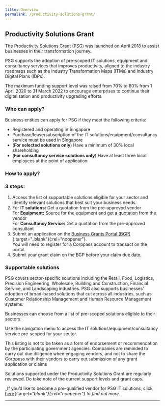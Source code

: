 ```yaml
---
title: Overview
permalink: /productivity-solutions-grant/
---
```


## Productivity Solutions Grant

The Productivity Solutions Grant (PSG) was launched on April 2018 to assist businesses in their transformation journey.

PSG supports the adoption of pre-scoped IT solutions, equipment and consultancy services that improves productivity, aligned to the industry roadmaps such as the Industry Transformation Maps (ITMs) and Industry Digital Plans (IDPs).

The maximum funding support level was raised from 70% to 80% from 1 April 2020 to 31 March 2022 to encourage enterprises to continue their digitalisation and productivity upgrading efforts.

### Who can apply?

Business entities can apply for PSG if they meet the following criteria:

- Registered and operating in Singapore
- Purchase/lease/subscription of the IT solutions/equipment/consultancy service must be used in Singapore
- (**For selected solutions only**) Have a minimum of 30% local shareholding
- (**For consultancy service solutions only**) Have at least three local employees at the point of application

### How to apply?

### 3 steps:

1. Access the list of supportable solutions eligible for your sector and identify relevant solutions that best suit your business needs.
2. For **IT solutions:** Get a quotation from the pre-approved vendor
   <br>For **Equipment:** Source for the equipment and get a quotation from the vendor
   <br> For **Consultancy Service:** Get a quotation from the pre-approved consultant
3. Submit an application on the [Business Grants Portal (BGP)](https://www.businessgrants.gov.sg/){:target="_blank"}{:rel="noopener"}.
   <br>You will need to register for a Corppass account to transact on the portal.
4. Submit your grant claim on the BGP before your claim due date.

### Supportable solutions

PSG covers sector-specific solutions including the Retail, Food, Logistics, Precision Engineering, Wholesale, Building and Construction, Financial Service, and Landscaping industries. PSG also supports businesses’ adoption of broad-based solutions that cut across all industries, such as Customer Relationship Management and Human Resource Management systems.

Businesses can choose from a list of pre-scoped solutions eligible to their sectors.

Use the navigation menu to access the IT solutions/equipment/consultancy service pre-scoped for your sector.

This listing is not to be taken as a form of endorsement or recommendation by the participating government agencies. Companies are reminded to carry out due diligence when engaging vendors, and not to share the Corppass with their vendors to carry out submission of any grant application or claims

Solutions supported under the Productivity Solutions Grant are regularly reviewed. Do take note of the current support levels and grant caps.

_If you’d like to become a pre-qualified vendor for PSG IT solutions, click [here](https://www.imda.gov.sg/icmvendors){:target="_blank"}{:rel="noopener"} to find out more._

---
